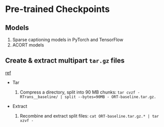 # Pre-trained Checkpoints

## Models
1. Sparse captioning models in PyTorch and TensorFlow
2. ACORT models


## Create & extract multipart `tar.gz` files

[ref](https://unix.stackexchange.com/a/61776)

- Tar
    1. Compress a directory, split into 90 MB chunks: 
       `tar cvzf - RTrans__baseline/ | split --bytes=90MB - ORT-baseline.tar.gz.`

- Extract
    1. Recombine and extract split files: 
       `cat ORT-baseline.tar.gz.* | tar xzvf -`

